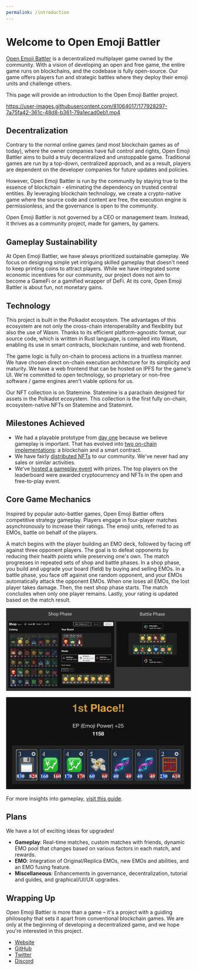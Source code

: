 ```yaml
---
permalink: /introduction
---
```


# Welcome to Open Emoji Battler

[Open Emoji Battler](https://game.open-emoji-battler.community) is a decentralized multiplayer game owned by the community. With a vision of developing an open and free game, the entire game runs on blockchains, and the codebase is fully open-source. Our game offers players fun and strategic battles where they deploy their emoji units and challenge others.

This page will provide an introduction to the Open Emoji Battler project.

https://user-images.githubusercontent.com/81064017/177928297-7a75fa42-361c-48d8-b361-79a1ecad0eb1.mp4

## Decentralization

Contrary to the normal online games (and most blockchain games as of today), where the owner companies have full control and rights, Open Emoji Battler aims to build a truly decentralized and unstoppable game. Traditional games are run by a top-down, centralized approach, and as a result, players are dependent on the developer companies for future updates and policies.

However, Open Emoji Battler is run by the community by staying true to the essence of blockchain - eliminating the dependency on trusted central entities. By leveraging blockchain technology, we create a crypto-native game where the source code and content are free, the execution engine is permissionless, and the governance is open to the community.

Open Emoji Battler is not governed by a CEO or management team. Instead, it thrives as a community project, made for gamers, by gamers.

## Gameplay Sustainability

At Open Emoji Battler, we have always prioritized sustainable gameplay. We focus on designing simple yet intriguing skilled gameplay that doesn't need to keep printing coins to attract players. While we have integrated some economic incentives for our community, our project does not aim to become a GameFi or a gamified wrapper of DeFi. At its core, Open Emoji Battler is about fun, not monetary gains.

## Technology

This project is built in the Polkadot ecosystem. The advantages of this ecosystem are not only the cross-chain interoperability and flexibility but also the use of Wasm. Thanks to its efficient platform-agnostic format, our source code, which is written in Rust language, is compiled into Wasm, enabling its use in smart contracts, blockchain runtime, and web frontend.

The game logic is fully on-chain to process actions in a trustless manner. We have chosen direct on-chain execution architecture for its simplicity and maturity. We have a web frontend that can be hosted on IPFS for the game's UI. We're committed to open technology, so proprietary or non-free software / game engines aren't viable options for us.

Our NFT collection is on Statemine. Statemine is a parachain designed for assets in the Polkadot ecosystem. This collection is the first fully on-chain, ecosystem-native NFTs on Statemine and Statemint.

## Milestones Achieved

- We had a playable prototype from [day one](https://polkaverse.com/@openemojibattler/announcing-substrate-game-open-emoji-battler-10178) because we believe gameplay is important. That has evolved into [two on-chain implementations](https://forum.open-emoji-battler.community/t/topic/55): a blockchain and a smart contract.
- We have fairly [distributed NFTs](https://forum.open-emoji-battler.community/t/topic/58) to our community. We've never had any sales or similar activities.
- We've [hosted a gameplay event](https://forum.open-emoji-battler.community/t/topic/63) with prizes. The top players on the leaderboard were awarded cryptocurrency and NFTs in the open and free-to-play event.

## Core Game Mechanics

Inspired by popular auto-battler games, Open Emoji Battler offers competitive strategy gameplay. Players engage in four-player matches asynchronously to increase their ratings. The emoji units, referred to as EMOs, battle on behalf of the players.

A match begins with the player building an EMO deck, followed by facing off against three opponent players. The goal is to defeat opponents by reducing their health points while preserving one's own. The match progresses in repeated sets of shop and battle phases. In a shop phase, you build and upgrade your board (field) by buying and selling EMOs. In a battle phase, you face off against one random opponent, and your EMOs automatically attack the opponent EMOs. When one loses all EMOs, the lost player takes damage. Then, the next shop phase starts. The match concludes when only one player remains. Lastly, your rating is updated based on the match result.

![phases|690x309](imgs/phases.jpeg)

![result|690x343, 50%](imgs/result.png)

For more insights into gameplay, [visit this guide](https://openemojibattler.github.io/open-emoji-battler/how-to-play).

## Plans

We have a lot of exciting ideas for upgrades!

- **Gameplay**: Real-time matches, custom matches with friends, dynamic EMO pool that changes based on various factors in each match, and rewards.
- **EMO**: Integration of Original/Replica EMOs, new EMOs and abilities, and an EMO fusing feature.
- **Miscellaneous**: Enhancements in governance, decentralization, tutorial and guides, and graphical/UI/UX upgrades.

## Wrapping Up

Open Emoji Battler is more than a game – it's a project with a guiding philosophy that sets it apart from conventional blockchain games. We are only at the beginning of developing a decentralized game, and we hope you're interested in this project.

- [Website](https://game.open-emoji-battler.community)
- [GitHub](https://github.com/OpenEmojiBattler/open-emoji-battler)
- [Twitter](https://twitter.com/OEB_community)
- [Discord](https://discord.gg/fvXzW8hFQ7)
